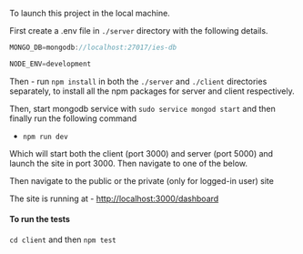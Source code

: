 To launch this project in the local machine.

First create a .env file in `./server` directory with the following details.

```js
MONGO_DB=mongodb://localhost:27017/ies-db

NODE_ENV=development

```

Then - run `npm install` in both the `./server` and `./client` directories separately, to install all the npm packages for server and client respectively.

Then, start mongodb service with `sudo service mongod start` and then finally run the following command

- `npm run dev`

Which will start both the client (port 3000) and server (port 5000) and launch the site in port 3000. Then navigate to one of the below.

Then navigate to the public or the private (only for logged-in user) site

The site is running at - [http://localhost:3000/dashboard](http://localhost:3000/dashboard)

#### To run the tests

`cd client` and then `npm test`

